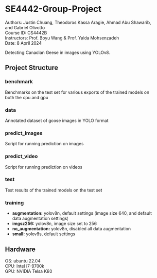 # SE4442-Group-Project
Authors: Justin Chuang, Theodoros Kassa Aragie, Ahmad Abu Shawarib, and Gabriel Olivotto  
Course ID: CS4442B     
Instructors: Prof. Boyu Wang & Prof. Yalda Mohsenzadeh   
Date: 8 April 2024

Detecting Canadian Geese in images using YOLOv8.

## Project Structure
### benchmark
Benchmarks on the test set for various exports of the trained models on both the cpu and gpu

### data
Annotated dataset of goose images in YOLO format

### predict_images
Script for running prediction on images

### predict_video
Script for running prediction on videos

### test
Test results of the trained models on the test set

### training
- **augmentation:** yolov8n, default settings (image size 640, and default data augmentation settings)
- **imgsz256:** yolov8n, image size set to 256
- **no_augmentation:** yolov8n, disabled all data augmentation
- **small:** yolov8s, default settings

## Hardware
OS: ubuntu 22.04    
CPU: Intel i7-9700k     
GPU: NVIDIA Telsa K80

